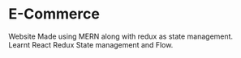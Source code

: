 # E-Commerce
Website Made using MERN along with redux as state management.<br />
Learnt React Redux State management and Flow.<br />
